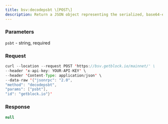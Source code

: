 ```yaml
---
title: bsv:decodepsbt \[POST\]
description: Return a JSON object representing the serialized, base64-encodedpartially signed Bitcoin transaction.
---
```


### Parameters


`psbt` - string, required

### Request

``` java
curl --location --request POST 'https://bsv.getblock.io/mainnet/' \ 
--header 'x-api-key: YOUR-API-KEY' \ 
--header 'Content-Type: application/json' \ 
--data-raw '{"jsonrpc": "2.0",
"method": "decodepsbt",
"params": ["psbt"],
"id": "getblock.io"}'
```

###  Response

``` java
null
```

